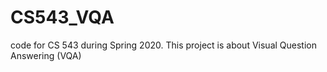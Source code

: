 # CS543_VQA
code for CS 543 during Spring 2020. This project is about Visual Question Answering (VQA)
